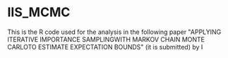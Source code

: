 # IIS_MCMC

This is the R code used for the analysis in the following paper "APPLYING ITERATIVE IMPORTANCE SAMPLINGWITH MARKOV CHAIN MONTE CARLOTO ESTIMATE EXPECTATION BOUNDS" (it is submitted) by I
